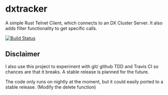 # dxtracker

A simple Rust Telnet Client, which connects to an DX Cluster Server. It also adds filter functionality to get specific calls.

[![Build Status](https://travis-ci.org/DD5HT/dxtracker.svg?branch=master)](https://travis-ci.org/DD5HT/dxtracker)

## Disclaimer
I also use this project to experiment with git/ github TDD and Travis CI so chances are that it breaks.
A stable release is planned for the future.

The code only runs on nightly at the moment, but it could easily ported to a stable release.
(Modify the delete function)
